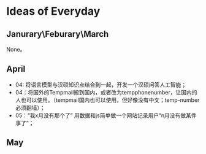 # Ideas of Everyday

## Janurary\Feburary\March

None。

## April

* 04: 将语言模型与汉硕知识点结合到一起，开发一个汉硕问答人工智能；
* 04：将国外的Tempmail搬到国内，或者改为tempphonenumber，让国内的人也可以使用。（tempmail国内也可以使用，但好像没有中文；temp-number必须翻墙）；
* 05：“我x月没有那个了” 用数据和js简单做一个网站记录用户“n月没有做某件事了”；

## May
